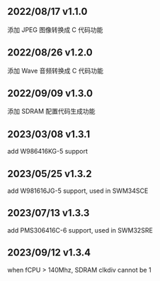 ## 2022/08/17 v1.1.0
添加 JPEG 图像转换成 C 代码功能

## 2022/08/26 v1.2.0
添加 Wave 音频转换成 C 代码功能

## 2022/09/09 v1.3.0
添加 SDRAM 配置代码生成功能

## 2023/03/08 v1.3.1
add W986416KG-5 support

## 2023/05/25 v1.3.2
add W981616JG-5 support, used in SWM34SCE

## 2023/07/13 v1.3.3
add PMS306416C-6 support, used in SWM32SRE

## 2023/09/12 v1.3.4
when fCPU > 140Mhz, SDRAM clkdiv cannot be 1
